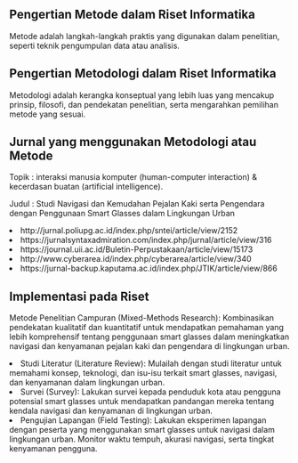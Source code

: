 ## Pengertian Metode dalam Riset Informatika

Metode adalah langkah-langkah praktis yang digunakan dalam penelitian, seperti teknik pengumpulan data atau analisis.

## Pengertian Metodologi dalam Riset Informatika

Metodologi adalah kerangka konseptual yang lebih luas yang mencakup prinsip, filosofi, dan pendekatan penelitian, serta mengarahkan pemilihan metode yang sesuai.

## Jurnal yang menggunakan Metodologi atau Metode
Topik : interaksi manusia komputer (human-computer interaction) & kecerdasan buatan (artificial intelligence).

Judul : Studi Navigasi dan Kemudahan Pejalan Kaki serta Pengendara dengan Penggunaan Smart Glasses dalam Lingkungan Urban
  <li>http://jurnal.poliupg.ac.id/index.php/sntei/article/view/2152</li>
  <li>https://jurnalsyntaxadmiration.com/index.php/jurnal/article/view/316</li>
  <li>https://journal.uii.ac.id/Buletin-Perpustakaan/article/view/15173</li>
  <li>http://www.cyberarea.id/index.php/cyberarea/article/view/340</li>
  <li>https://jurnal-backup.kaputama.ac.id/index.php/JTIK/article/view/866</li>

## Implementasi pada Riset

Metode Penelitian Campuran (Mixed-Methods Research):
Kombinasikan pendekatan kualitatif dan kuantitatif untuk mendapatkan pemahaman yang lebih komprehensif tentang penggunaan smart glasses dalam meningkatkan navigasi dan kenyamanan pejalan kaki dan pengendara di lingkungan urban.

<li>Studi Literatur (Literature Review): Mulailah dengan studi literatur untuk memahami konsep, teknologi, dan isu-isu terkait smart glasses, navigasi, dan kenyamanan dalam lingkungan urban.</li>
<li>Survei (Survey): Lakukan survei kepada penduduk kota atau pengguna potensial smart glasses untuk mendapatkan pandangan mereka tentang kendala navigasi dan kenyamanan di lingkungan urban.</li>
<li>Pengujian Lapangan (Field Testing): Lakukan eksperimen lapangan dengan peserta yang menggunakan smart glasses untuk navigasi dalam lingkungan urban. Monitor waktu tempuh, akurasi navigasi, serta tingkat kenyamanan pengguna.</li>
